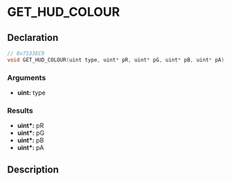 # GET_HUD_COLOUR

## Declaration
```cpp
// 0x7533EC9
void GET_HUD_COLOUR(uint type, uint* pR, uint* pG, uint* pB, uint* pA);
```

### Arguments
- **uint:** type

### Results
- **uint\*:** pR
- **uint\*:** pG
- **uint\*:** pB
- **uint\*:** pA

## Description
